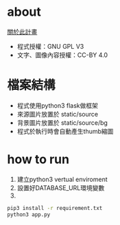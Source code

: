 # about
[關於此計畫](https://seedingfuture.travel.blog/)
* 程式授權：GNU GPL V3
* 文字、圖像內容授權：CC-BY 4.0

# 檔案結構
* 程式使用python3 flask做框架
* 來源圖片放置於 static/source
* 背景圖片放置於 static/source/bg
* 程式於執行時會自動產生thumb縮圖

# how to run
1. 建立python3 vertual enviroment
2. 設置好DATABASE_URL環境變數
3.
```bash
pip3 install -r requirement.txt
python3 app.py
```
